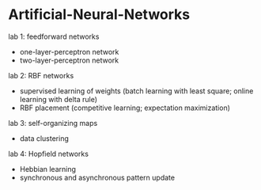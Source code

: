 # Artificial-Neural-Networks

lab 1: feedforward networks
* one-layer-perceptron network
* two-layer-perceptron network

lab 2: RBF networks
* supervised learning of weights (batch learning with least square; online learning with delta rule)
* RBF placement (competitive learning; expectation maximization)

lab 3: self-organizing maps
* data clustering

lab 4: Hopfield networks 
* Hebbian learning
* synchronous and asynchronous pattern update
